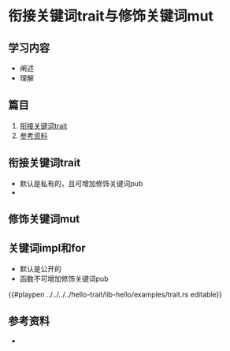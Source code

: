 # 衔接关键词trait与修饰关键词mut

## 学习内容
- 阐述
- 理解


## 篇目

1. [衔接关键词trait](#衔接关键词trait)
1. [参考资料](#参考资料)

## 衔接关键词trait
- 默认是私有的，且可增加修饰关键词pub
- 

## 修饰关键词mut

## 关键词impl和for
- 默认是公开的
- 函数不可增加修饰关键词pub

{{#playpen ../../../../hello-trait/lib-hello/examples/trait.rs editable}}

## 参考资料
- 